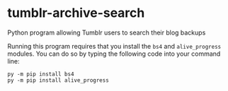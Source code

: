 # tumblr-archive-search
Python program allowing Tumblr users to search their blog backups

Running this program requires that you install the `bs4` and `alive_progress` modules. You can do so by typing the following code into your command line:
```
py -m pip install bs4
py -m pip install alive_progress
```
